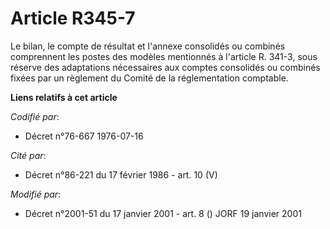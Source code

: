 # Article R345-7

Le bilan, le compte de résultat et l'annexe consolidés ou combinés comprennent les postes des modèles mentionnés à l'article
R. 341-3, sous réserve des adaptations nécessaires aux comptes consolidés ou combinés fixées par un règlement du Comité de la
réglementation comptable.

**Liens relatifs à cet article**

_Codifié par_:

  - Décret n°76-667 1976-07-16

_Cité par_:

  - Décret n°86-221 du 17 février 1986 - art. 10 (V)

_Modifié par_:

  - Décret n°2001-51 du 17 janvier 2001 - art. 8 () JORF 19 janvier 2001
